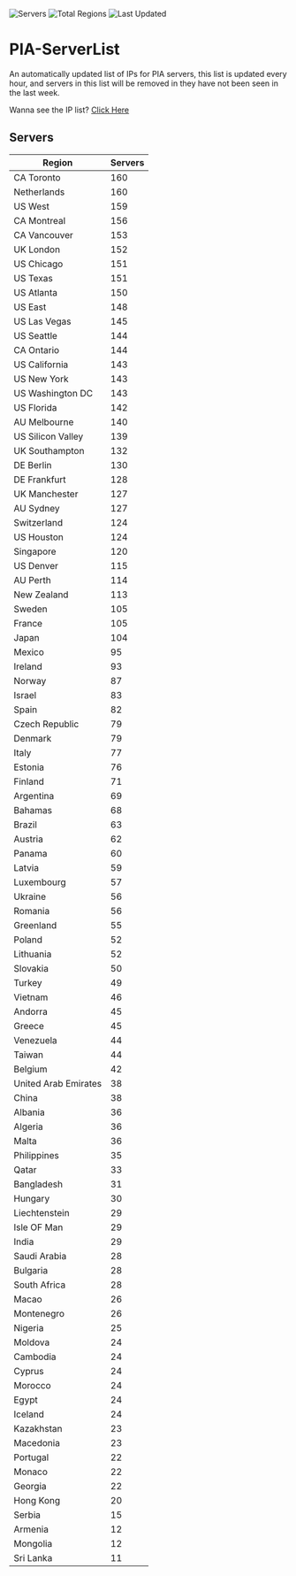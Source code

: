 ![Servers](https://img.shields.io/badge/Servers-7,274-darkgreen)
![Total Regions](https://img.shields.io/badge/Total_Regions-97-darkgreen)
![Last Updated](https://img.shields.io/badge/Last_Updated-April_28_2024_18:36_EDT-darkgreen)

# PIA-ServerList
An automatically updated list of IPs for PIA servers, this list is updated every hour, and servers in this list will be removed in they have not been seen in the last week.

Wanna see the IP list? [Click Here](./context.json)

## Servers
| Region               | Servers |
|----------------------|---------|
| CA Toronto | 160 |
| Netherlands | 160 |
| US West | 159 |
| CA Montreal | 156 |
| CA Vancouver | 153 |
| UK London | 152 |
| US Chicago | 151 |
| US Texas | 151 |
| US Atlanta | 150 |
| US East | 148 |
| US Las Vegas | 145 |
| US Seattle | 144 |
| CA Ontario | 144 |
| US California | 143 |
| US New York | 143 |
| US Washington DC | 143 |
| US Florida | 142 |
| AU Melbourne | 140 |
| US Silicon Valley | 139 |
| UK Southampton | 132 |
| DE Berlin | 130 |
| DE Frankfurt | 128 |
| UK Manchester | 127 |
| AU Sydney | 127 |
| Switzerland | 124 |
| US Houston | 124 |
| Singapore | 120 |
| US Denver | 115 |
| AU Perth | 114 |
| New Zealand | 113 |
| Sweden | 105 |
| France | 105 |
| Japan | 104 |
| Mexico | 95 |
| Ireland | 93 |
| Norway | 87 |
| Israel | 83 |
| Spain | 82 |
| Czech Republic | 79 |
| Denmark | 79 |
| Italy | 77 |
| Estonia | 76 |
| Finland | 71 |
| Argentina | 69 |
| Bahamas | 68 |
| Brazil | 63 |
| Austria | 62 |
| Panama | 60 |
| Latvia | 59 |
| Luxembourg | 57 |
| Ukraine | 56 |
| Romania | 56 |
| Greenland | 55 |
| Poland | 52 |
| Lithuania | 52 |
| Slovakia | 50 |
| Turkey | 49 |
| Vietnam | 46 |
| Andorra | 45 |
| Greece | 45 |
| Venezuela | 44 |
| Taiwan | 44 |
| Belgium | 42 |
| United Arab Emirates | 38 |
| China | 38 |
| Albania | 36 |
| Algeria | 36 |
| Malta | 36 |
| Philippines | 35 |
| Qatar | 33 |
| Bangladesh | 31 |
| Hungary | 30 |
| Liechtenstein | 29 |
| Isle OF Man | 29 |
| India | 29 |
| Saudi Arabia | 28 |
| Bulgaria | 28 |
| South Africa | 28 |
| Macao | 26 |
| Montenegro | 26 |
| Nigeria | 25 |
| Moldova | 24 |
| Cambodia | 24 |
| Cyprus | 24 |
| Morocco | 24 |
| Egypt | 24 |
| Iceland | 24 |
| Kazakhstan | 23 |
| Macedonia | 23 |
| Portugal | 22 |
| Monaco | 22 |
| Georgia | 22 |
| Hong Kong | 20 |
| Serbia | 15 |
| Armenia | 12 |
| Mongolia | 12 |
| Sri Lanka | 11 |